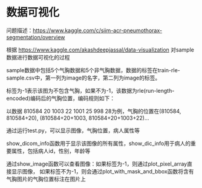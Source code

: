 # 数据可视化

问题描述：https://www.kaggle.com/c/siim-acr-pneumothorax-segmentation/overview

根据 https://www.kaggle.com/akashdeepjassal/data-visualization 对sample数据进行数据可视化的过程

sample数据中包括5个气胸数据和5个非气胸数据，数据的标签在train-rle-sample.csv中，第一列为image的名字，第二列为image的标签。

标签为-1表示该图为不包含气胸，如果不为-1，该数据为rle(run-length-encoded)编码后的气胸位置，编码规则如下：

以数据 810584 20 1003 22 1001 25 998 28为例，气胸的位置在(810584, 810584+20), (810584+20+1003, 810584+20+1003+22)...

通过运行test.py，可以显示图像，气胸位置，病人属性等

show_dicom_info函数用于显示该图像的所有属性，show_dic_info用于病人的重要属性，包括病人id，性别，年龄等

通过show_image函数可以查看图像：如果标签为-1，则通过plot_pixel_array直接显示图像，
如果标签不为-1，则会通过plot_with_mask_and_bbox函数将含有气胸图片的气胸位置标注在图片上
